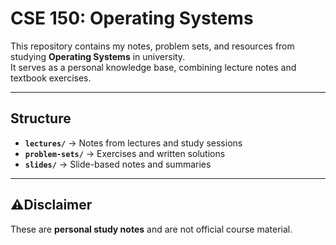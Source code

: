 # CSE 150: Operating Systems

This repository contains my notes, problem sets, and resources from studying **Operating Systems** in university.  
It serves as a personal knowledge base, combining lecture notes and textbook exercises.

---

## Structure
- **`lectures/`** → Notes from lectures and study sessions  
- **`problem-sets/`** → Exercises and written solutions  
- **`slides/`** → Slide-based notes and summaries  

---

## ⚠Disclaimer
These are **personal study notes** and are not official course material.
